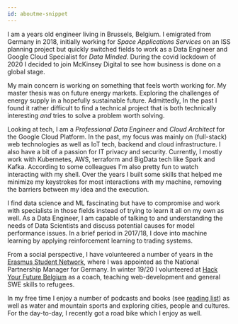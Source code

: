 ```yaml
---
id: aboutme-snippet
---
```

I am a <span id="age"></span> years old engineer living in Brussels, Belgium. I
emigrated from Germany in 2018, initially working for *Space Applications Services* on
an ISS planning project but quickly switched fields to work as a Data Engineer and
Google Cloud Specialist for *Data Minded*. During the covid lockdown of 2020 I decided
to join McKinsey Digital to see how business is done on a global stage.

<!--
Before, I worked 6 years in software engineering in Germany and Australia. So far, I have lived
in 5 countries across three continents. That used to be something special but now I meet
people every day who can only smile at that.
-->

My main concern is working on something that feels worth working for. My master thesis
was on future energy markets. Exploring the challenges of energy supply in a
hopefully sustainable future. Admittedly, In the past I found it rather difficult to find a
technical project that is both technically interesting _and_ tries to solve a problem
worth solving.

Looking at tech, I am a _Professional Data Engineer_ and _Cloud Architect_ for the
Google Cloud Platform.  In the past, my focus was mainly on (full-stack) web
technologies as well as IoT tech, backend and cloud infrastructure. I also have a bit of
a passion for IT privacy and security.  Currently, I mostly work with Kubernetes, AWS,
terraform and BigData tech like Spark and Kafka. According to some colleagues I'm also
pretty fun to watch interacting with my shell. Over the years I built some skills that
helped me minimize my keystrokes for most interactions with my machine, removing the
barriers between my idea and the execution.

I find data science and ML fascinating but have to compromise and work with specialists
in those fields instead of trying to learn it all on my own as well. As a Data Engineer,
I am capable of talking to and understanding the needs of Data Scientists and discuss
potential causes for model performance issues.  In a brief period in 2017/18, I dove
into machine learning by applying reinforcement learning to trading systems. 

From a social perspective, I have volunteered a number of years in the [Erasmus Student
Network](https://esn.org/about), where I was appointed as the National Partnership
Manager for Germany. In winter 19/20 I volunteered at [Hack Your Future
Belgium](https://hackyourfuture.be/) as a coach, teaching web-development and general
SWE skills to refugees. 

In my free time I enjoy a number of podcasts and books (see [reading
list](http://pascalbrokmeier.de/reading/)) as well as water and mountain sports and
exploring cities, people and cultures. For the day-to-day, I recently got a road bike
which I enjoy as well.
